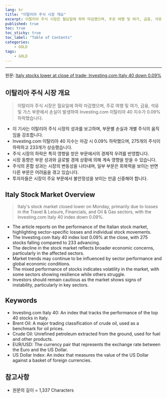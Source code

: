 ```yaml
---
lang: kr
title: "이탈리아 주식 시장 개요"
excerpt: 이탈리아 주식 시장은 월요일에 하락 마감했으며, 주로 여행 및 여가, 금융, 석유 및 가스 부문에서 손실이 발생하여 Investing.com 이탈리아 40 지수가 0.09% 하락했습니다.
published: true
toc: true
toc_sticky: true
toc_label: "Table of Contents"
categories:
    - GOLD
tags:
    - GOLD
---
```


---

  원문: [Italy stocks lower at close of trade; Investing.com Italy 40 down 0.09%](https://www.investing.com/news/stock-market-news/italy-stocks-lower-at-close-of-trade-investingcom-italy-40-down-009-3787358)

## 이탈리아 주식 시장 개요

> 이탈리아 주식 시장은 월요일에 하락 마감했으며, 주로 여행 및 여가, 금융, 석유 및 가스 부문에서 손실이 발생하여 Investing.com 이탈리아 40 지수가 0.09% 하락했습니다.


- 이 기사는 이탈리아 주식 시장의 성과를 보고하며, 부문별 손실과 개별 주식의 움직임을 강조합니다.
- Investing.com 이탈리아 40 지수는 마감 시 0.09% 하락했으며, 275개의 주식이 하락하고 233개가 상승했습니다.
- 주식 시장의 하락은 특히 영향을 받은 부문에서의 경제적 우려를 반영합니다.
- 시장 동향은 부문 성과와 글로벌 경제 상황에 의해 계속 영향을 받을 수 있습니다.
- 주식의 혼합 성과는 시장의 변동성을 나타내며, 일부 부문은 회복력을 보이는 반면 다른 부문은 어려움을 겪고 있습니다.
- 투자자들은 시장이 주요 부문에서 불안정성을 보이는 만큼 신중해야 합니다.

## Italy Stock Market Overview

> Italy's stock market closed lower on Monday, primarily due to losses in the Travel & Leisure, Financials, and Oil & Gas sectors, with the Investing.com Italy 40 index down 0.09%.


- The article reports on the performance of the Italian stock market, highlighting sector-specific losses and individual stock movements.
- The Investing.com Italy 40 index lost 0.09% at the close, with 275 stocks falling compared to 233 advancing.
- The decline in the stock market reflects broader economic concerns, particularly in the affected sectors.
- Market trends may continue to be influenced by sector performance and global economic conditions.
- The mixed performance of stocks indicates volatility in the market, with some sectors showing resilience while others struggle.
- Investors should remain cautious as the market shows signs of instability, particularly in key sectors.

## Keywords

- Investing.com Italy 40: An index that tracks the performance of the top 40 stocks in Italy.
- Brent Oil: A major trading classification of crude oil, used as a benchmark for oil prices.
- Crude Oil: Unrefined petroleum extracted from the ground, used for fuel and other products.
- EUR/USD: The currency pair that represents the exchange rate between the Euro and the US Dollar.
- US Dollar Index: An index that measures the value of the US Dollar against a basket of foreign currencies.

## 참고사항

- 원문의 길이 = 1,337 Characters

